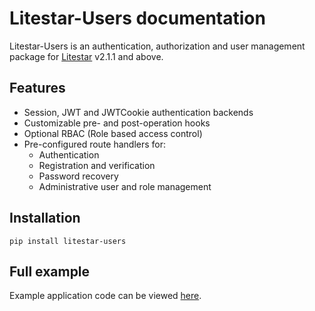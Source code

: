 # Litestar-Users documentation

Litestar-Users is an authentication, authorization and user management package for [Litestar](https://github.com/litestar-api/litestar) v2.1.1 and above.

## Features

- Session, JWT and JWTCookie authentication backends
- Customizable pre- and post-operation hooks
- Optional RBAC (Role based access control)
- Pre-configured route handlers for:
  - Authentication
  - Registration and verification
  - Password recovery
  - Administrative user and role management

## Installation

`pip install litestar-users`

## Full example

Example application code can be viewed [here](https://github.com/LonelyVikingMichael/litestar-users/blob/main/examples/basic.py).
